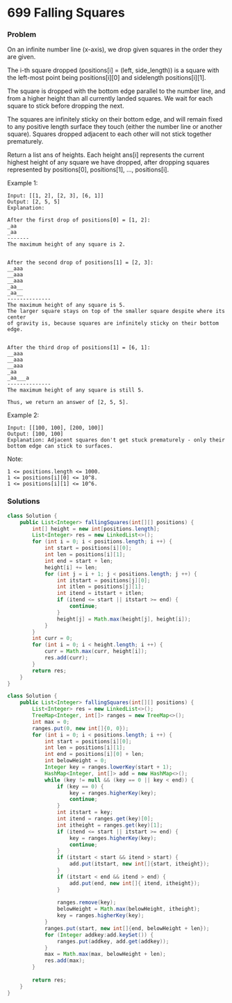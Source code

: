 # 699 Falling Squares

### Problem
On an infinite number line (x-axis), we drop given squares in the order they are given.

The i-th square dropped (positions[i] = (left, side_length)) is a square with the left-most point being positions[i][0] and sidelength positions[i][1].

The square is dropped with the bottom edge parallel to the number line, and from a higher height than all currently landed squares. We wait for each square to stick before dropping the next.

The squares are infinitely sticky on their bottom edge, and will remain fixed to any positive length surface they touch (either the number line or another square). Squares dropped adjacent to each other will not stick together prematurely.


Return a list ans of heights. Each height ans[i] represents the current highest height of any square we have dropped, after dropping squares represented by positions[0], positions[1], ..., positions[i].

Example 1:
```
Input: [[1, 2], [2, 3], [6, 1]]
Output: [2, 5, 5]
Explanation:

After the first drop of positions[0] = [1, 2]:
_aa
_aa
-------
The maximum height of any square is 2.


After the second drop of positions[1] = [2, 3]:
__aaa
__aaa
__aaa
_aa__
_aa__
--------------
The maximum height of any square is 5.  
The larger square stays on top of the smaller square despite where its center
of gravity is, because squares are infinitely sticky on their bottom edge.


After the third drop of positions[1] = [6, 1]:
__aaa
__aaa
__aaa
_aa
_aa___a
--------------
The maximum height of any square is still 5.

Thus, we return an answer of [2, 5, 5].
```
Example 2:
```
Input: [[100, 100], [200, 100]]
Output: [100, 100]
Explanation: Adjacent squares don't get stuck prematurely - only their bottom edge can stick to surfaces.
```

Note:
```
1 <= positions.length <= 1000.
1 <= positions[i][0] <= 10^8.
1 <= positions[i][1] <= 10^6.
```

### Solutions
```java
class Solution {
    public List<Integer> fallingSquares(int[][] positions) {
        int[] height = new int[positions.length];
        List<Integer> res = new LinkedList<>();
        for (int i = 0; i < positions.length; i ++) {
            int start = positions[i][0];
            int len = positions[i][1];
            int end = start + len;
            height[i] += len;
            for (int j = i + 1; j < positions.length; j ++) {
                int itstart = positions[j][0];
                int itlen = positions[j][1];
                int itend = itstart + itlen;
                if (itend <= start || itstart >= end) {
                    continue;
                }
                height[j] = Math.max(height[j], height[i]);
            }
        }
        int curr = 0;
        for (int i = 0; i < height.length; i ++) {
            curr = Math.max(curr, height[i]);
            res.add(curr);
        }
        return res;
    }
}
```


```java
class Solution {
    public List<Integer> fallingSquares(int[][] positions) {
        List<Integer> res = new LinkedList<>();
        TreeMap<Integer, int[]> ranges = new TreeMap<>();
        int max = 0;
        ranges.put(0, new int[]{0, 0});
        for (int i = 0; i < positions.length; i ++) {
            int start = positions[i][0];
            int len = positions[i][1];
            int end = positions[i][0] + len;
            int belowHeight = 0;
            Integer key = ranges.lowerKey(start + 1);
            HashMap<Integer, int[]> add = new HashMap<>();
            while (key != null && (key == 0 || key < end)) {
                if (key == 0) {
                    key = ranges.higherKey(key);
                    continue;
                }
                int itstart = key;
                int itend = ranges.get(key)[0];
                int itheight = ranges.get(key)[1];
                if (itend <= start || itstart >= end) {
                    key = ranges.higherKey(key);
                    continue;
                }
                if (itstart < start && itend > start) {
                    add.put(itstart, new int[]{start, itheight});
                }
                if (itstart < end && itend > end) {
                    add.put(end, new int[]{ itend, itheight});
                }
                
                ranges.remove(key);
                belowHeight = Math.max(belowHeight, itheight);
                key = ranges.higherKey(key);
            }
            ranges.put(start, new int[]{end, belowHeight + len});
            for (Integer addkey:add.keySet()) {
                ranges.put(addkey, add.get(addkey));
            }
            max = Math.max(max, belowHeight + len);
            res.add(max);
        }
        
        return res;
    }
}
```